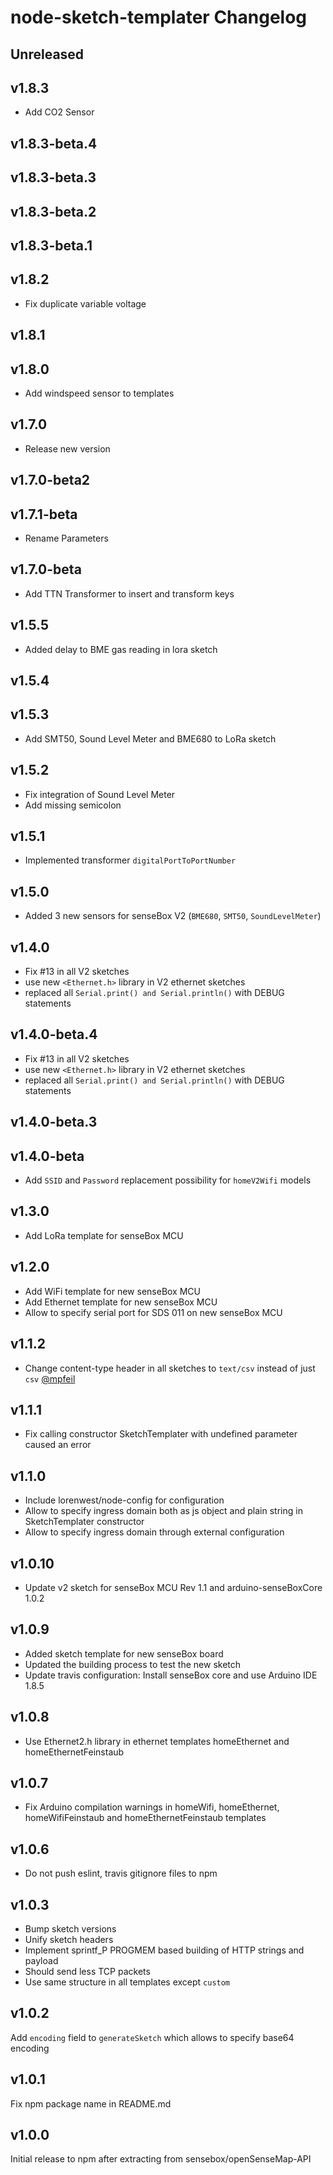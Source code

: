 # node-sketch-templater Changelog

## Unreleased

## v1.8.3
- Add CO2 Sensor

## v1.8.3-beta.4

## v1.8.3-beta.3

## v1.8.3-beta.2

## v1.8.3-beta.1

## v1.8.2
- Fix duplicate variable voltage

## v1.8.1

## v1.8.0
- Add windspeed sensor to templates

## v1.7.0
- Release new version

## v1.7.0-beta2

## v1.7.1-beta
- Rename Parameters

## v1.7.0-beta
- Add TTN Transformer to insert and transform keys

## v1.5.5
- Added delay to BME gas reading in lora sketch

## v1.5.4

## v1.5.3
- Add SMT50, Sound Level Meter and BME680 to LoRa sketch

## v1.5.2
- Fix integration of Sound Level Meter
- Add missing semicolon

## v1.5.1
- Implemented transformer `digitalPortToPortNumber`

## v1.5.0
- Added 3 new sensors for senseBox V2 (`BME680`, `SMT50`, `SoundLevelMeter`)

## v1.4.0
- Fix #13 in all V2 sketches
- use new `<Ethernet.h>` library in V2 ethernet sketches
- replaced all `Serial.print() and Serial.println()` with DEBUG statements

## v1.4.0-beta.4
- Fix #13 in all V2 sketches
- use new `<Ethernet.h>` library in V2 ethernet sketches
- replaced all `Serial.print() and Serial.println()` with DEBUG statements

## v1.4.0-beta.3

## v1.4.0-beta
- Add `SSID` and `Password` replacement possibility for `homeV2Wifi` models

## v1.3.0
- Add LoRa template for senseBox MCU

## v1.2.0
- Add WiFi template for new senseBox MCU
- Add Ethernet template for new senseBox MCU
- Allow to specify serial port for SDS 011 on new senseBox MCU

## v1.1.2
- Change content-type header in all sketches to `text/csv` instead of just `csv` [@mpfeil](https://github.com/mpfeil)

## v1.1.1
- Fix calling constructor SketchTemplater with undefined parameter caused an error

## v1.1.0
- Include lorenwest/node-config for configuration
- Allow to specify ingress domain both as js object and plain string in SketchTemplater constructor
- Allow to specify ingress domain through external configuration

## v1.0.10
- Update v2 sketch for senseBox MCU Rev 1.1 and arduino-senseBoxCore 1.0.2

## v1.0.9
- Added sketch template for new senseBox board
- Updated the building process to test the new sketch
- Update travis configuration: Install senseBox core and use Arduino IDE 1.8.5

## v1.0.8
- Use Ethernet2.h library in ethernet templates homeEthernet and homeEthernetFeinstaub

## v1.0.7
- Fix Arduino compilation warnings in homeWifi, homeEthernet, homeWifiFeinstaub and homeEthernetFeinstaub templates

## v1.0.6
- Do not push eslint, travis gitignore files to npm

## v1.0.3
- Bump sketch versions
- Unify sketch headers
- Implement sprintf_P PROGMEM based building of HTTP strings and payload
- Should send less TCP packets
- Use same structure in all templates except `custom`

## v1.0.2
Add `encoding` field to `generateSketch` which allows to specify base64 encoding

## v1.0.1
Fix npm package name in README.md

## v1.0.0
Initial release to npm after extracting from sensebox/openSenseMap-API
